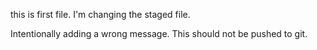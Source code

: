 this is first file.
I'm changing the staged file.

Intentionally adding a wrong message. This should not be pushed to git.